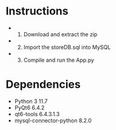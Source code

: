 # Instructions
* 1. Download and extract the zip
* 2. Import the storeDB.sql into MySQL
* 3. Compile and run the App.py
# Dependencies
* Python 3 11.7
* PyQt6 6.4.2
* qt6-tools 6.4.3.1.3
* mysql-connector-python 8.2.0
